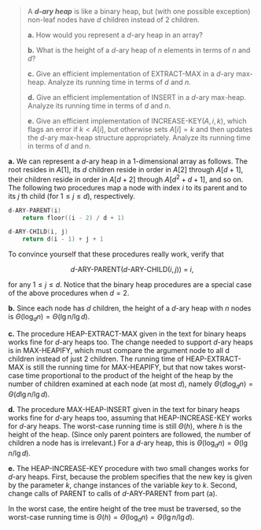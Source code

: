 > A ***$d$-ary heap*** is like a binary heap, but (with one possible exception) non-leaf nodes have $d$ children instead of $2$ children.
>
> **a.** How would you represent a $d$-ary heap in an array?
>
> **b.** What is the height of a $d$-ary heap of $n$ elements in terms of $n$ and $d$?
>
> **c.** Give an efficient implementation of $\text{EXTRACT-MAX}$ in a $d$-ary max-heap. Analyze its running time in terms of $d$ and $n$.
>
> **d.** Give an efficient implementation of $\text{INSERT}$ in a $d$-ary max-heap. Analyze its running time in terms of $d$ and $n$.
>
> **e.** Give an efficient implementation of $\text{INCREASE-KEY}(A, i, k)$, which flags an error if $k < A[i]$, but otherwise sets $A[i] = k$ and then updates the $d$-ary max-heap structure appropriately. Analyze its running time in terms of $d$ and $n$.

**a.** We can represent a $d$-ary heap in a $1$-dimensional array as follows. The root resides in $A[1]$, its $d$ children reside in order in $A[2]$ through $A[d + 1]$, their children reside in order in $A[d + 2]$ through $A[d^2 + d + 1]$, and so on. The following two procedures map a node with index $i$ to its parent and to its $j$ th child (for $1 \le j \le d$), respectively.

```cpp
d-ARY-PARENT(i)
    return floor((i - 2) / d + 1)
```

```cpp
d-ARY-CHILD(i, j)
    return d(i - 1) + j + 1
```

To convince yourself that these procedures really work, verify that

$$\text{$d$-ARY-PARENT($d$-ARY-CHILD($i, j$)) = $i$},$$

for any $1 \le j \le d$. Notice that the binary heap procedures are a special case of the above procedures when $d = 2$.

**b.** Since each node has $d$ children, the height of a $d$-ary heap with $n$ nodes is $\Theta(\log_d n) = \Theta(\lg n / \lg d)$.

**c.** The procedure $\text{HEAP-EXTRACT-MAX}$ given in the text for binary heaps works fine for $d$-ary heaps too. The change needed to support $d$-ary heaps is in $\text{MAX-HEAPIFY}$, which must compare the argument node to all d children instead of just $2$ children. The running time of $\text{HEAP-EXTRACT-MAX}$ is still the running time for $\text{MAX-HEAPIFY}$, but that now takes worst-case time proportional to the product of the height of the heap by the number of children examined at each node (at most $d$), namely $\Theta(d \log_d n) = \Theta(d\lg n / \lg d)$.

**d.** The procedure $\text{MAX-HEAP-INSERT}$ given in the text for binary heaps works fine for $d$-ary heaps too, assuming that $\text{HEAP-INCREASE-KEY}$ works for $d$-ary heaps. The worst-case running time is still $\Theta(h)$, where $h$ is the height of the heap. (Since only parent pointers are followed, the number of children a node has is irrelevant.) For a $d$-ary heap, this is $\Theta(\log_d n) = \Theta(\lg n / \lg d)$.

**e.** The $\text{HEAP-INCREASE-KEY}$ procedure with two small changes works for $d$-ary heaps. First, because the problem specifies that the new key is given by the parameter $k$, change instances of the variable $key$ to $k$. Second, change calls of $\text{PARENT}$ to calls of $d\text{-ARY-PARENT}$ from part (a).

In the worst case, the entire height of the tree must be traversed, so the worst-case running time is $\Theta(h) = \Theta(\log_d n) = \Theta(\lg n / \lg d)$.
